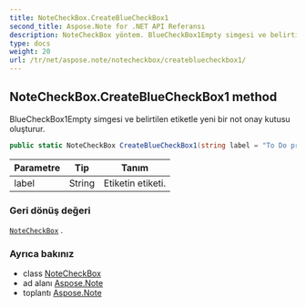 ```yaml
---
title: NoteCheckBox.CreateBlueCheckBox1
second_title: Aspose.Note for .NET API Referansı
description: NoteCheckBox yöntem. BlueCheckBox1Empty simgesi ve belirtilen etiketle yeni bir not onay kutusu oluşturur.
type: docs
weight: 20
url: /tr/net/aspose.note/notecheckbox/createbluecheckbox1/
---
```

## NoteCheckBox.CreateBlueCheckBox1 method

BlueCheckBox1Empty simgesi ve belirtilen etiketle yeni bir not onay kutusu oluşturur.

```csharp
public static NoteCheckBox CreateBlueCheckBox1(string label = "To Do priority 1")
```

| Parametre | Tip | Tanım |
| --- | --- | --- |
| label | String | Etiketin etiketi. |

### Geri dönüş değeri

[`NoteCheckBox`](../) .

### Ayrıca bakınız

* class [NoteCheckBox](../)
* ad alanı [Aspose.Note](../../notecheckbox/)
* toplantı [Aspose.Note](../../../)



